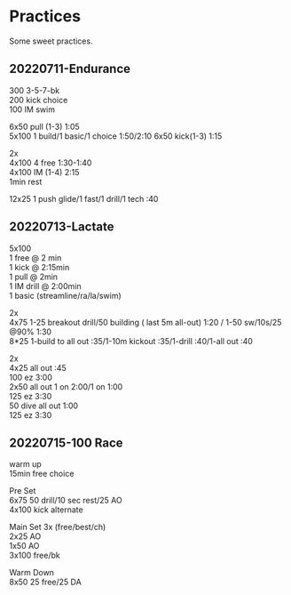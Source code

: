 # Practices
Some sweet practices.
## 20220711-Endurance
300 3-5-7-bk  
200 kick choice  
100 IM swim  

6x50 pull (1-3) 1:05  
5x100 1 build/1 basic/1 choice 1:50/2:10
6x50 kick(1-3) 1:15  

2x  
4x100 4 free 1:30-1:40  
4x100 IM (1-4) 2:15  
1min rest  

12x25  1 push glide/1 fast/1 drill/1 tech :40  

## 20220713-Lactate
5x100  
1 free @ 2 min  
1 kick @ 2:15min  
1 pull @ 2min  
1 IM drill @ 2:00min  
1 basic (streamline/ra/la/swim)  

2x  
4x75 1-25 breakout drill/50 building ( last 5m all-out) 1:20 / 1-50 sw/10s/25 @90% 1:30  
8*25 1-build to all out :35/1-10m kickout :35/1-drill :40/1-all out :40

2x  
4x25 all out :45  
100 ez 3:00  
2x50 all out 1 on 2:00/1 on 1:00  
125 ez 3:30  
50 dive all out 1:00  
125 ez 3:30

## 20220715-100 Race
warm up  
15min free choice  

Pre Set  
6x75 50 drill/10 sec rest/25 AO  
4x100 kick alternate  

Main Set 3x (free/best/ch)  
2x25 AO  
1x50 AO  
3x100 free/bk  

Warm Down  
8x50 25 free/25 DA  